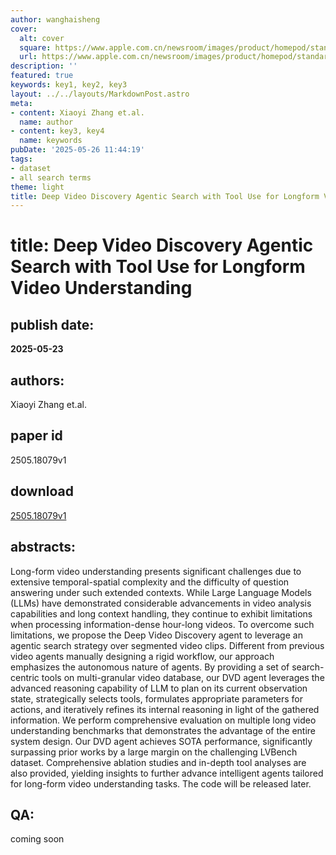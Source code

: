 ```yaml
---
author: wanghaisheng
cover:
  alt: cover
  square: https://www.apple.com.cn/newsroom/images/product/homepod/standard/Apple-HomePod-hero-230118_big.jpg.large_2x.jpg
  url: https://www.apple.com.cn/newsroom/images/product/homepod/standard/Apple-HomePod-hero-230118_big.jpg.large_2x.jpg
description: ''
featured: true
keywords: key1, key2, key3
layout: ../../layouts/MarkdownPost.astro
meta:
- content: Xiaoyi Zhang et.al.
  name: author
- content: key3, key4
  name: keywords
pubDate: '2025-05-26 11:44:19'
tags:
- dataset
- all search terms
theme: light
title: Deep Video Discovery Agentic Search with Tool Use for Longform Video Understanding
---
```


# title: Deep Video Discovery Agentic Search with Tool Use for Longform Video Understanding 
## publish date: 
**2025-05-23** 
## authors: 
  Xiaoyi Zhang et.al. 
## paper id
2505.18079v1
## download
[2505.18079v1](http://arxiv.org/abs/2505.18079v1)
## abstracts:
Long-form video understanding presents significant challenges due to extensive temporal-spatial complexity and the difficulty of question answering under such extended contexts. While Large Language Models (LLMs) have demonstrated considerable advancements in video analysis capabilities and long context handling, they continue to exhibit limitations when processing information-dense hour-long videos. To overcome such limitations, we propose the Deep Video Discovery agent to leverage an agentic search strategy over segmented video clips. Different from previous video agents manually designing a rigid workflow, our approach emphasizes the autonomous nature of agents. By providing a set of search-centric tools on multi-granular video database, our DVD agent leverages the advanced reasoning capability of LLM to plan on its current observation state, strategically selects tools, formulates appropriate parameters for actions, and iteratively refines its internal reasoning in light of the gathered information. We perform comprehensive evaluation on multiple long video understanding benchmarks that demonstrates the advantage of the entire system design. Our DVD agent achieves SOTA performance, significantly surpassing prior works by a large margin on the challenging LVBench dataset. Comprehensive ablation studies and in-depth tool analyses are also provided, yielding insights to further advance intelligent agents tailored for long-form video understanding tasks. The code will be released later.
## QA:
coming soon
